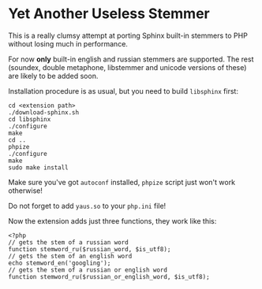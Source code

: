 # Yet Another Useless Stemmer

This is a really clumsy attempt at porting Sphinx built-in stemmers to PHP without losing much in performance.

For now **only** built-in english and russian stemmers are supported.
The rest (soundex, double metaphone, libstemmer and unicode versions of these) are likely to be added soon.

Installation procedure is as usual, but you need to build `libsphinx` first:

    cd <extension path>
    ./download-sphinx.sh
    cd libsphinx
    ./configure
    make
    cd ..
    phpize
    ./configure
    make
    sudo make install

Make sure you've got `autoconf` installed, `phpize` script just won't work otherwise!

Do not forget to add `yaus.so` to your `php.ini` file!

Now the extension adds just three functions, they work like this:

    <?php
    // gets the stem of a russian word
    function stemword_ru($russian_word, $is_utf8);
    // gets the stem of an english word
    echo stemword_en('googling');
    // gets the stem of a russian or english word
    function stemword_ru($russian_or_english_word, $is_utf8);
